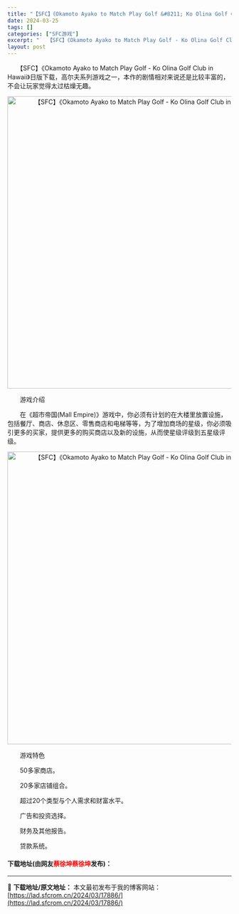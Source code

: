 ```yaml
---
title: "【SFC】《Okamoto Ayako to Match Play Golf &#8211; Ko Olina Golf Club in Hawaii》日版下载"
date: 2024-03-25
tags: []
categories: ["SFC游戏"]
excerpt: "　　【SFC】《Okamoto Ayako to Match Play Golf - Ko Olina Golf Club in Hawaii》日版下载，高尔夫系列游戏之一，本作的剧情相对来说还是比较丰富的，不会让玩家觉得太过枯燥无趣。 　　游戏介绍 　　在《超市帝国(Mall Empire)》游戏&hellip;"
layout: post
---
```


 <p>　　【SFC】《Okamoto Ayako to Match Play Golf - Ko Olina Golf Club in Hawaii》日版下载，高尔夫系列游戏之一，本作的剧情相对来说还是比较丰富的，不会让玩家觉得太过枯燥无趣。</p> <p align="center"><img align="" border="0" src="https://lad.sfcrom.cn/wp-content/uploads/2024/03/20240325_6600c42131a46.png" width="658" alt="【SFC】《Okamoto Ayako to Match Play Golf - Ko Olina Golf Club in Hawaii》日版下载" /></p> <p>　　游戏介绍</p> <p>　　在《超市帝国(Mall Empire)》游戏中，你必须有计划的在大楼里放置设施，包括餐厅、商店、休息区、零售商店和电梯等等，为了增加商场的星级，你必须吸引更多的买家，提供更多的购买商店以及新的设施，从而使星级评级到五星级评级。</p> <p align="center"><img align="" border="0" src="https://lad.sfcrom.cn/wp-content/uploads/2024/03/20240325_6600c4224d25b.png" width="659" alt="【SFC】《Okamoto Ayako to Match Play Golf - Ko Olina Golf Club in Hawaii》日版下载" /></p> <p>　　游戏特色</p> <p>　　50多家商店。</p> <p>　　20多家店铺组合。</p> <p>　　超过20个类型与个人需求和财富水平。</p> <p>　　广告和投资选择。</p> <p>　　财务及其他报告。</p> <p>　　贷款系统。</p> <p><h4>下载地址(由网友<font color="red">蔡徐坤蔡徐坤</font>发布)：</h4></p> 

---
📖 **下载地址/原文地址：** 本文最初发布于我的博客网站：[https://lad.sfcrom.cn/2024/03/17886/](https://lad.sfcrom.cn/2024/03/17886/)
